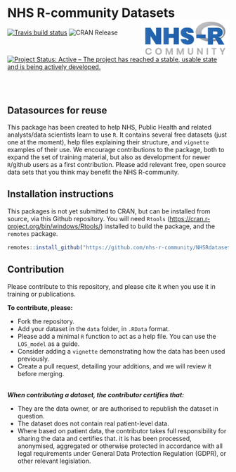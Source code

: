 
# NHS R-community Datasets <a href='https://nhsrcommunity.com/'><img src='man/figures/logo.png' align="right" height="80" /></a>

<!-- badges: start -->
[![Travis build
status](https://travis-ci.org/nhs-r-community/NHSRdatasets.svg?branch=master)](https://travis-ci.org/nhs-r-community/NHSRdatasets)
![CRAN Release](https://www.r-pkg.org/badges/version/NHSRdatasets)
[![Project Status: Active – The project has reached a stable, usable state and is being actively developed.](https://www.repostatus.org/badges/latest/active.svg)](https://www.repostatus.org/#active) 
<!-- badges: end -->

<br><br>

## Datasources for reuse

This package has been created to help NHS, Public Health and related
analysts/data scientists learn to use `R`. It contains several free
datasets (just one at the moment), help files explaining their
structure, and `vignette` examples of their use. We encourage
contributions to the package, both to expand the set of training
material, but also as development for newer `R`/github users as a first
contribution. Please add relevant free, open source data sets that you
think may benefit the NHS R-community.

## Installation instructions

This packages is not yet submitted to CRAN, but can be installed from
source, via this Github repository. You will need `Rtools`
(<https://cran.r-project.org/bin/windows/Rtools/>) installed to build
the package, and the `remotes`
package.

``` r
remotes::install_github("https://github.com/nhs-r-community/NHSRdatasets")
```

## Contribution

Please contribute to this repository, and please cite it when you use it
in training or publications.

**To contribute, please:**

  - Fork the repository.
  - Add your dataset in the `data` folder, in `.RData` format.
  - Please add a minimal `R` function to act as a help file. You can use
    the `LOS_model` as a guide.
  - Consider adding a `vignette` demonstrating how the data has been
    used previously.
  - Create a pull request, detailing your additions, and we will review
    it before merging.

<br> ***When contributing a dataset, the contributor certifies that:***

  - They are the data owner, or are authorised to republish the dataset
    in question.
  - The dataset does not contain real patient-level data.
  - Where based on patient data, the contributor takes full
    responsibility for sharing the data and certifies that. it is has
    been processed, anonymised, aggregated or otherwise protected in
    accordance with all legal requirements under General Data Protection
    Regulation (GDPR), or other relevant legislation.
